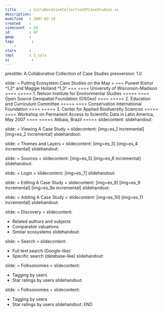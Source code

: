 ```yaml
---
title      : CollaborativeCollectionOfCaseStudies.ss
description: 
modified   : 2007-02-19
created    : 
viewcount  : 10
id         : 87
gmap       : 
tags        :
    - 
stars      : 
tmpl       : 2_cols
ui			: 
---
```


prestitle: A Collaborative Collection of Case Studies
presversion: 1.0

slide:
= Putting Ecosystem Case Studies on the Map =
=== Puneet Kishor ^1,2^ and Maggie Holland ^1,3^ ===
==== University of Wisconsin-Madison ====
===== 1. Nelson Institute for Environmental Studies =====
==== Open Source Geospatial Foundation (OSGeo) ====
===== 2. Education and Curriculum Committee =====
==== Conservation International Foundation ====
===== 3. Center for Applied Biodiversity Sciences =====
==== Workshop on Permanent Access to Scientific Data in Latin America, May 2007 ====
===== Atibaia, Brazil =====
slidecontent: 
slidehandout:

slide:
= Viewing A Case Study =
slidecontent: 
[img=es_1 incremental] [img=es_2 incremental]
slidehandout:

slide:
= Themes and Layers =
slidecontent: 
[img=es_3] [img=es_4 incremental]
slidehandout:

slide:
= Sources =
slidecontent: 
[img=es_5] [img=es_6 incremental]
slidehandout:

slide:
= Login =
slidecontent: 
[img=es_7]
slidehandout:

slide:
= Editing A Case Study =
slidecontent: 
[img=es_8] [img=es_9 incremental] [img=es_9a incremental]
slidehandout:

slide:
= Adding A Case Study =
slidecontent: 
[img=es_10] [img=es_11 incremental]
slidehandout:

slide:
= Discovery =
slidecontent: 
* Related authors and subjects
* Comparable valuations
* Similar ecosystems
slidehandout:

slide:
= Search =
slidecontent: 
* Full text search (Google-like)
* Specific search (database-like)
slidehandout:

slide:
= Folksonomies =
slidecontent: 
* Tagging by users
* Star ratings by users
slidehandout:

slide:
= Folksonomies =
slidecontent: 
* Tagging by users
* Star ratings by users
slidehandout:
END




